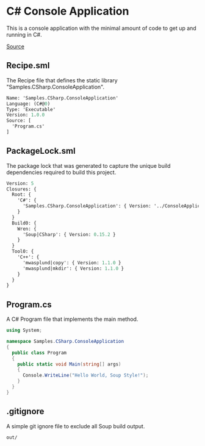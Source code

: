 # C# Console Application
This is a console application with the minimal amount of code to get up and running in C#.

[Source](https://github.com/SoupBuild/Soup/tree/main/Samples/CSharp/ConsoleApplication)

## Recipe.sml
The Recipe file that defines the static library "Samples.CSharp.ConsoleApplication".
```sml
Name: 'Samples.CSharp.ConsoleApplication'
Language: (C#@0)
Type: 'Executable'
Version: 1.0.0
Source: [
  'Program.cs'
]
```

## PackageLock.sml
The package lock that was generated to capture the unique build dependencies required to build this project.
```sml
Version: 5
Closures: {
  Root: {
    'C#': {
      'Samples.CSharp.ConsoleApplication': { Version: '../ConsoleApplication', Build: 'Build0', Tool: 'Tool0' }
    }
  }
  Build0: {
    Wren: {
      'Soup|CSharp': { Version: 0.15.2 }
    }
  }
  Tool0: {
    'C++': {
      'mwasplund|copy': { Version: 1.1.0 }
      'mwasplund|mkdir': { Version: 1.1.0 }
    }
  }
}
```

## Program.cs
A C# Program file that implements the main method.
```C#
using System;

namespace Samples.CSharp.ConsoleApplication
{
  public class Program
  {
    public static void Main(string[] args)
    {
      Console.WriteLine("Hello World, Soup Style!");
    }
  }
}
```

## .gitignore
A simple git ignore file to exclude all Soup build output.
```
out/
```
